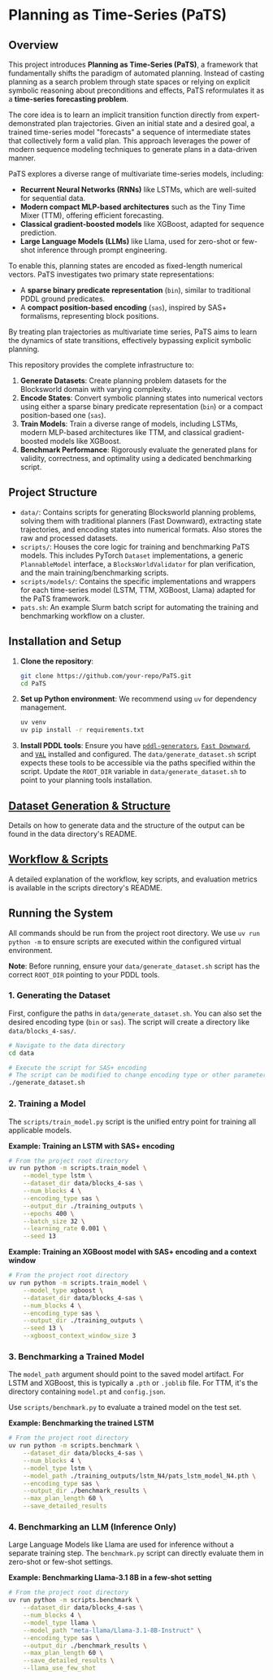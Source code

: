 # Planning as Time-Series (PaTS)

## Overview

This project introduces **Planning as Time-Series (PaTS)**, a framework that fundamentally shifts the paradigm of automated planning. Instead of casting planning as a search problem through state spaces or relying on explicit symbolic reasoning about preconditions and effects, PaTS reformulates it as a **time-series forecasting problem**.

The core idea is to learn an implicit transition function directly from expert-demonstrated plan trajectories. Given an initial state and a desired goal, a trained time-series model "forecasts" a sequence of intermediate states that collectively form a valid plan. This approach leverages the power of modern sequence modeling techniques to generate plans in a data-driven manner.

PaTS explores a diverse range of multivariate time-series models, including:

- **Recurrent Neural Networks (RNNs)** like LSTMs, which are well-suited for sequential data.
- **Modern compact MLP-based architectures** such as the Tiny Time Mixer (TTM), offering efficient forecasting.
- **Classical gradient-boosted models** like XGBoost, adapted for sequence prediction.
- **Large Language Models (LLMs)** like Llama, used for zero-shot or few-shot inference through prompt engineering.

To enable this, planning states are encoded as fixed-length numerical vectors. PaTS investigates two primary state representations:

- A **sparse binary predicate representation** (`bin`), similar to traditional PDDL ground predicates.
- A **compact position-based encoding** (`sas`), inspired by SAS+ formalisms, representing block positions.

By treating plan trajectories as multivariate time series, PaTS aims to learn the dynamics of state transitions, effectively bypassing explicit symbolic planning.

This repository provides the complete infrastructure to:

1.  **Generate Datasets**: Create planning problem datasets for the Blocksworld domain with varying complexity.
2.  **Encode States**: Convert symbolic planning states into numerical vectors using either a sparse binary predicate representation (`bin`) or a compact position-based one (`sas`).
3.  **Train Models**: Train a diverse range of models, including LSTMs, modern MLP-based architectures like TTM, and classical gradient-boosted models like XGBoost.
4.  **Benchmark Performance**: Rigorously evaluate the generated plans for validity, correctness, and optimality using a dedicated benchmarking script.

## Project Structure

- `data/`: Contains scripts for generating Blocksworld planning problems, solving them with traditional planners (Fast Downward), extracting state trajectories, and encoding states into numerical formats. Also stores the raw and processed datasets.
- `scripts/`: Houses the core logic for training and benchmarking PaTS models. This includes PyTorch `Dataset` implementations, a generic `PlannableModel` interface, a `BlocksWorldValidator` for plan verification, and the main training/benchmarking scripts.
- `scripts/models/`: Contains the specific implementations and wrappers for each time-series model (LSTM, TTM, XGBoost, Llama) adapted for the PaTS framework.
- `pats.sh`: An example Slurm batch script for automating the training and benchmarking workflow on a cluster.

## Installation and Setup

1.  **Clone the repository**:
    ```bash
    git clone https://github.com/your-repo/PaTS.git
    cd PaTS
    ```
2.  **Set up Python environment**: We recommend using `uv` for dependency management.
    ```bash
    uv venv
    uv pip install -r requirements.txt
    ```
3.  **Install PDDL tools**: Ensure you have [`pddl-generators`](https://github.com/AI-Planning/pddl-generators/tree/main), [`Fast Downward`](https://github.com/aibasel/downward), and [`VAL`](https://github.com/KCL-Planning/VAL) installed and configured. The `data/generate_dataset.sh` script expects these tools to be accessible via the paths specified within the script. Update the `ROOT_DIR` variable in `data/generate_dataset.sh` to point to your planning tools installation.

## [Dataset Generation & Structure](data/README.md)

Details on how to generate data and the structure of the output can be found in the data directory's README.

## [Workflow & Scripts](scripts/README.md)

A detailed explanation of the workflow, key scripts, and evaluation metrics is available in the scripts directory's README.

## Running the System

All commands should be run from the project root directory. We use `uv run python -m` to ensure scripts are executed within the configured virtual environment.

**Note**: Before running, ensure your `data/generate_dataset.sh` script has the correct `ROOT_DIR` pointing to your PDDL tools.

### 1. Generating the Dataset

First, configure the paths in `data/generate_dataset.sh`. You can also set the desired encoding type (`bin` or `sas`). The script will create a directory like `data/blocks_4-sas/`.

```bash
# Navigate to the data directory
cd data

# Execute the script for SAS+ encoding
# The script can be modified to change encoding type or other parameters.
./generate_dataset.sh
```

### 2. Training a Model

The `scripts/train_model.py` script is the unified entry point for training all applicable models.

**Example: Training an LSTM with SAS+ encoding**

```bash
# From the project root directory
uv run python -m scripts.train_model \
    --model_type lstm \
    --dataset_dir data/blocks_4-sas \
    --num_blocks 4 \
    --encoding_type sas \
    --output_dir ./training_outputs \
    --epochs 400 \
    --batch_size 32 \
    --learning_rate 0.001 \
    --seed 13
```

**Example: Training an XGBoost model with SAS+ encoding and a context window**

```bash
# From the project root directory
uv run python -m scripts.train_model \
    --model_type xgboost \
    --dataset_dir data/blocks_4-sas \
    --num_blocks 4 \
    --encoding_type sas \
    --output_dir ./training_outputs \
    --seed 13 \
    --xgboost_context_window_size 3
```

### 3. Benchmarking a Trained Model

The `model_path` argument should point to the saved model artifact. For LSTM and XGBoost, this is typically a `.pth` or `.joblib` file. For TTM, it's the directory containing `model.pt` and `config.json`.

Use `scripts/benchmark.py` to evaluate a trained model on the test set.

**Example: Benchmarking the trained LSTM**

```bash
# From the project root directory
uv run python -m scripts.benchmark \
    --dataset_dir data/blocks_4-sas \
    --num_blocks 4 \
    --model_type lstm \
    --model_path ./training_outputs/lstm_N4/pats_lstm_model_N4.pth \
    --encoding_type sas \
    --output_dir ./benchmark_results \
    --max_plan_length 60 \
    --save_detailed_results
```

### 4. Benchmarking an LLM (Inference Only)

Large Language Models like Llama are used for inference without a separate training step. The `benchmark.py` script can directly evaluate them in zero-shot or few-shot settings.

**Example: Benchmarking Llama-3.1 8B in a few-shot setting**

```bash
# From the project root directory
uv run python -m scripts.benchmark \
    --dataset_dir data/blocks_4-sas \
    --num_blocks 4 \
    --model_type llama \
    --model_path "meta-llama/Llama-3.1-8B-Instruct" \
    --encoding_type sas \
    --output_dir ./benchmark_results \
    --max_plan_length 60 \
    --save_detailed_results \
    --llama_use_few_shot
```
